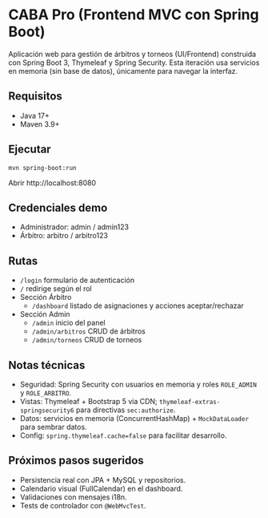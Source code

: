 # CABA Pro (Frontend MVC con Spring Boot)

Aplicación web para gestión de árbitros y torneos (UI/Frontend) construida con Spring Boot 3, Thymeleaf y Spring Security. Esta iteración usa servicios en memoria (sin base de datos), únicamente para navegar la interfaz.

## Requisitos
- Java 17+
- Maven 3.9+

## Ejecutar
```
mvn spring-boot:run
```
Abrir http://localhost:8080

## Credenciales demo
- Administrador: admin / admin123
- Árbitro: arbitro / arbitro123

## Rutas
- `/login` formulario de autenticación
- `/` redirige según el rol
- Sección Árbitro
  - `/dashboard` listado de asignaciones y acciones aceptar/rechazar
- Sección Admin
  - `/admin` inicio del panel
  - `/admin/arbitros` CRUD de árbitros
  - `/admin/torneos` CRUD de torneos

## Notas técnicas
- Seguridad: Spring Security con usuarios en memoria y roles `ROLE_ADMIN` y `ROLE_ARBITRO`.
- Vistas: Thymeleaf + Bootstrap 5 via CDN; `thymeleaf-extras-springsecurity6` para directivas `sec:authorize`.
- Datos: servicios en memoria (ConcurrentHashMap) + `MockDataLoader` para sembrar datos.
- Config: `spring.thymeleaf.cache=false` para facilitar desarrollo.

## Próximos pasos sugeridos
- Persistencia real con JPA + MySQL y repositorios.
- Calendario visual (FullCalendar) en el dashboard.
- Validaciones con mensajes i18n.
- Tests de controlador con `@WebMvcTest`.

